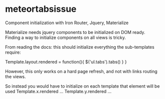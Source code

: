 # meteortabsissue
Component initialization with Iron Router, Jquery, Materialize

Materialize needs jquery components to be initialized on DOM ready. Finding a way to initialize components on all views is tricky.

From reading the docs: this should initialize everything the sub-templates require:

Template.layout.rendered = function(){
 	 $('ul.tabs').tabs()
	}
}

However, this only works on a hard page refresh, and not with links routing the views.

So instead you would have to initialize on each template that element will be used
Template.x.rendered ...
Template.y.rendered ...

